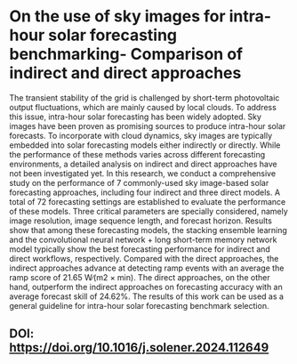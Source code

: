 # On the use of sky images for intra-hour solar forecasting benchmarking- Comparison of indirect and direct approaches

The transient stability of the grid is challenged by short-term photovoltaic output fluctuations, which are mainly caused by local clouds. To address this issue, intra-hour solar forecasting has been widely adopted. Sky images have been proven as promising sources to produce intra-hour solar forecasts. To incorporate with cloud dynamics, sky images are typically embedded into solar forecasting models either indirectly or directly. While the performance of these methods varies across different forecasting environments, a detailed analysis on indirect and direct approaches have not been investigated yet. In this research, we conduct a comprehensive study on the performance of 7 commonly-used sky image-based solar forecasting approaches, including four indirect and three direct models. A total of 72 forecasting settings are established to evaluate the performance of these models. Three critical parameters are specially considered, namely image resolution, image sequence length, and forecast horizon. Results show that among these forecasting models, the stacking ensemble learning and the convolutional neural network + long short-term memory network model typically show the best forecasting performance for indirect and direct workflows, respectively. Compared with the direct approaches, the indirect approaches advance at detecting ramp events with an average the ramp score of 21.65 W∕(m2 × min). The direct approaches, on the other hand, outperform the indirect approaches on forecasting accuracy with an average forecast skill of 24.62%. The results of this work can be used as a general guideline for intra-hour solar forecasting benchmark selection.

## DOI: https://doi.org/10.1016/j.solener.2024.112649
